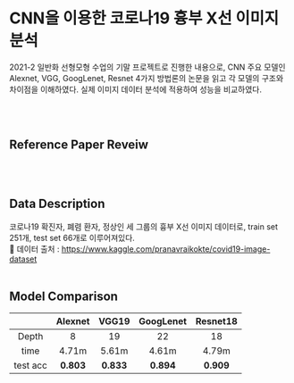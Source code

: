 # CNN을 이용한 코로나19 흉부 X선 이미지 분석

2021-2 일반화 선형모형 수업의 기말 프로젝트로 진행한 내용으로, CNN 주요 모델인 Alexnet, VGG, GoogLenet, Resnet 4가지 방법론의 논문을 읽고 각 모델의 구조와 차이점을 이해하였다.
실제 이미지 데이터 분석에 적용하여 성능을 비교하였다.

<br/> <br> 
## Reference Paper Reveiw
<br/> <br>

## Data Description
코로나19 확진자, 폐렴 환자, 정상인 세 그룹의 흉부 X선 이미지 데이터로, train set 251개, test set 66개로 이루어져있다.
<br>
:link: 데이터 출처 : https://www.kaggle.com/pranavraikokte/covid19-image-dataset
<br/> <br>

## Model Comparison
||**Alexnet**|**VGG19**|**GoogLenet**|**Resnet18**|
|:-----:|:-----:|:-----:|:-----:|:-----:|
|Depth|8|19|22|18|
|time|4.71m|5.61m|4.61m|4.79m|
|test acc|**0.803**|**0.833**|**0.894**|**0.909**|
